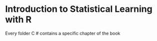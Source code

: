 # Introduction to Statistical Learning with R
Every folder C # contains a specific chapter of the book

